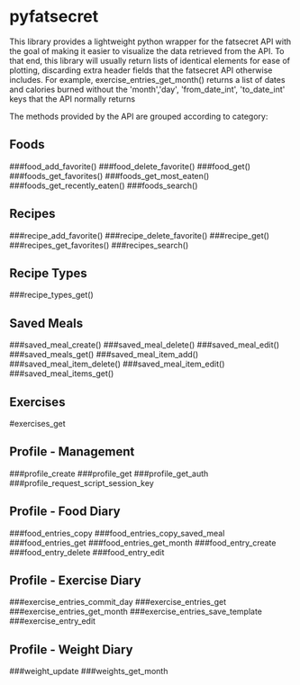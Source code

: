 pyfatsecret
===========

This library provides a lightweight python wrapper for the fatsecret API with the goal of making it easier to visualize the data retrieved from the API. To that end, this library will usually return lists of identical elements for ease of plotting, discarding extra header fields that the fatsecret API otherwise includes. For example, exercise_entries_get_month() returns a list of dates and calories burned without the 'month','day', 'from_date_int', 'to_date_int' keys that the API normally returns 


The methods provided by the API are grouped according to category:

Foods
---
###food_add_favorite()
###food_delete_favorite() 
###food_get() 
###foods_get_favorites() 
###foods_get_most_eaten() 
###foods_get_recently_eaten() 
###foods_search() 

Recipes
---
###recipe_add_favorite() 
###recipe_delete_favorite() 
###recipe_get() 
###recipes_get_favorites() 
###recipes_search() 

Recipe Types
---
###recipe_types_get() 

Saved Meals
---
###saved_meal_create() 
###saved_meal_delete() 
###saved_meal_edit() 
###saved_meals_get() 
###saved_meal_item_add() 
###saved_meal_item_delete() 
###saved_meal_item_edit() 
###saved_meal_items_get() 

Exercises
---
#exercises_get 

Profile - Management
---
###profile_create 
###profile_get 
###profile_get_auth 
###profile_request_script_session_key 

Profile - Food Diary
---
###food_entries_copy 
###food_entries_copy_saved_meal 
###food_entries_get 
###food_entries_get_month 
###food_entry_create 
###food_entry_delete 
###food_entry_edit 

Profile - Exercise Diary
---
###exercise_entries_commit_day 
###exercise_entries_get 
###exercise_entries_get_month 
###exercise_entries_save_template 
###exercise_entry_edit 

Profile - Weight Diary
---
###weight_update 
###weights_get_month

